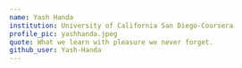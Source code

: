 ```yaml
---
name: Yash Handa
institution: University of California San Diego-Coursera
profile_pic: yashhanda.jpeg
quote: What we learn with pleasure we never forget.
github_user: Yash-Handa
---
```

